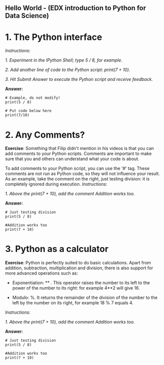 ## Hello World - (EDX introduction to Python for Data Science)
# 1. The Python interface
*Instructions:*

*1. Experiment in the IPython Shell; type 5 / 8, for example.*

*2. Add another line of code to the Python script: print(7 + 10).*

*3. Hit Submit Answer to execute the Python script and receive feedback.*

**Answer:**
``` 
# Example, do not modify!
print(5 / 8)

# Put code below here
print(7/10)

```
# 2. Any Comments?
**Exercise**: Something that Filip didn't mention in his videos is that you can add comments to your Python scripts. Comments are important to make sure that you and others can understand what your code is about.

To add comments to your Python script, you can use the '#' tag. These comments are not run as Python code, so they will not influence your result. As an example, take the comment on the right, just testing division: it is completely ignored during execution.
*Instructions:*

 *1. Above the print(7 + 10), add the comment Addition works too.*

**Answer:**
``` 
# Just testing division
print(5 / 8)

#Addition works too
print(7 + 10)

```

# 3. Python as a calculator
**Exercise**: 
Python is perfectly suited to do basic calculations. Apart from addition, subtraction, multiplication and division, there is also support for more advanced operations such as:
* Exponentiation: ** . This operator raises the number to its left to the power of the number to its right: for example 4**2 will give 16.

* Modulo: %. It returns the remainder of the division of the number to the left by the number on its right, for example 18 % 7 equals 4.

*Instructions:*

 *1. Above the print(7 + 10), add the comment Addition works too.*

**Answer:**
``` 
# Just testing division
print(5 / 8)

#Addition works too
print(7 + 10)

```
